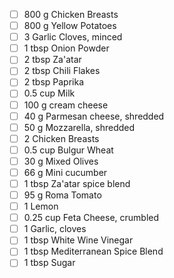 - [ ] 800 g Chicken Breasts
- [ ] 800 g Yellow Potatoes
- [ ] 3  Garlic Cloves, minced
- [ ] 1 tbsp Onion Powder
- [ ] 2 tbsp Za'atar
- [ ] 2 tbsp Chili Flakes
- [ ] 2 tbsp Paprika
- [ ] 0.5 cup Milk
- [ ] 100 g cream cheese
- [ ] 40 g Parmesan cheese, shredded
- [ ] 50 g Mozzarella, shredded
- [ ] 2  Chicken Breasts
- [ ] 0.5 cup Bulgur Wheat
- [ ] 30 g Mixed Olives
- [ ] 66 g Mini cucumber
- [ ] 1 tbsp Za'atar spice blend
- [ ] 95 g Roma Tomato
- [ ] 1  Lemon
- [ ] 0.25 cup Feta Cheese, crumbled
- [ ] 1  Garlic, cloves
- [ ] 1 tbsp White Wine Vinegar
- [ ] 1 tbsp Mediterranean Spice Blend
- [ ] 1 tbsp Sugar
